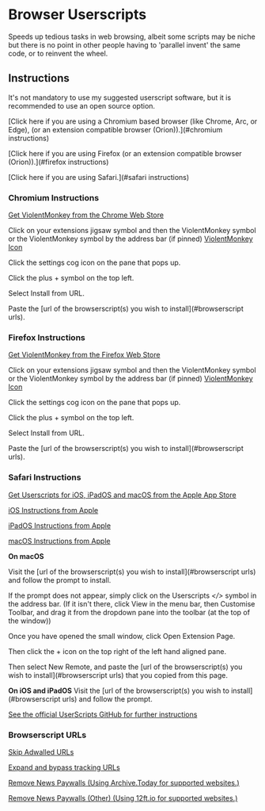 # Browser Userscripts 
Speeds up tedious tasks in web browsing, albeit some scripts may be niche but there is no point in other people having to 'parallel invent' the same code, or to reinvent the wheel.

## Instructions
It's not mandatory to use my suggested userscript software, but it is recommended to use an open source option.

[Click here if you are using a Chromium based browser (like Chrome, Arc, or Edge), (or an extension compatible browser (Orion)).](#chromium instructions)

[Click here if you are using Firefox (or an extension compatible browser (Orion)).](#firefox instructions)

[Click here if you are using Safari.](#safari instructions)

### Chromium Instructions
[Get ViolentMonkey from the Chrome Web Store](https://chrome.google.com/webstore/detail/violent-monkey/jinjaccalgkegednnccohejagnlnfdag)

Click on your extensions jigsaw symbol and then the ViolentMonkey symbol or the ViolentMonkey symbol by the address bar (if pinned) [ViolentMonkey Icon](https://violentmonkey.github.io/static/vm-6437e4e5a400c6eff1c23ead4d549b0a.png)

Click the settings cog icon on the pane that pops up.

Click the plus + symbol on the top left.

Select Install from URL.

Paste the [url of the browserscript(s) you wish to install](#browserscript urls).

### Firefox Instructions
[Get ViolentMonkey from the Firefox Web Store](https://addons.mozilla.org/firefox/addon/violentmonkey/)

Click on your extensions jigsaw symbol and then the ViolentMonkey symbol or the ViolentMonkey symbol by the address bar (if pinned) [ViolentMonkey Icon](https://violentmonkey.github.io/static/vm-6437e4e5a400c6eff1c23ead4d549b0a.png)

Click the settings cog icon on the pane that pops up.

Click the plus + symbol on the top left.

Select Install from URL.

Paste the [url of the browserscript(s) you wish to install](#browserscript urls).

### Safari Instructions
[Get Userscripts for iOS, iPadOS and macOS from the Apple App Store](https://itunes.apple.com/us/app/userscripts/id1463298887)


[iOS Instructions from Apple](https://support.apple.com/en-gb/guide/iphone/iphab0432bf6/ios)

[iPadOS Instructions from Apple](https://support.apple.com/en-gb/guide/ipad/ipada7ca2a18/ipados)

[macOS Instructions from Apple](https://support.apple.com/en-gb/102343#turnon)

**On macOS**

Visit the [url of the browserscript(s) you wish to install](#browserscript urls) and follow the prompt to install.


If the prompt does not appear, simply click on the Userscripts *</>* symbol in the address bar. (If it isn't there, click View in the menu bar, then Customise Toolbar, and drag it from the dropdown pane into the toolbar (at the top of the window))

Once you have opened the small window, click Open Extension Page.

Then click the + icon on the top right of the left hand aligned pane.

Then select New Remote, and paste the [url of the browserscript(s) you wish to install](#browserscript urls) that you copied from this page.

**On iOS and iPadOS**
Visit the [url of the browserscript(s) you wish to install](#browserscript urls) and follow the prompt. 

[See the official UserScripts GitHub for further instructions](https://github.com/quoid/userscripts#usage)


### Browserscript URLs
[Skip Adwalled URLs](https://github.com/GreeniusGenius/Browser-Userscripts/raw/master/src/Skip%20Adwalled%20URLs.js)

[Expand and bypass tracking URLs](https://github.com/GreeniusGenius/Browser-Userscripts/raw/master/src/Expand%20URL.js)

[Remove News Paywalls (Using Archive.Today for supported websites.)](https://github.com/GreeniusGenius/Browser-Userscripts/raw/master/src/Remove%20News%20Paywall.js)

[Remove News Paywalls (Other) (Using 12ft.io for supported websites.)](https://github.com/GreeniusGenius/Browser-Userscripts/raw/master/src/Remove%20Other%20News%20Paywalls.js)